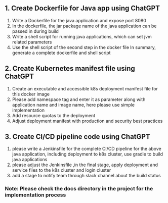 ## 1. Create Dockerfile for Java app using ChatGPT
1. Write a Dockerfile for the java application and expose port 8080
2. In the dockerfile, the jar package name of the java application can be passed in during build
3. Write a shell script for running java applications, which can set jvm related parameters
4. Use the shell script of the second step in the docker file
   In summary, generate a complete dockerfile and shell script

## 2. Create Kubernetes manifest file using ChatGPT
1. Create an executable and accessible k8s deployment manifest file for this docker image
2. Please add namespace tag and enter it as parameter along with application name and image name, here please use simple implementation
3. Add resource quotas to the deployment
4. Adjust deployment manifest with production and security best practices

## 3. Create CI/CD pipeline code using ChatGPT
1. please write a Jenkinsfile for the complete CI/CD pipeline for the above java application, including deployment to k8s cluster, use gradle to build java applications
2. please adjust the Jenkinsfile ,in  the final stage, apply deployment and service files to the k8s cluster and login cluster
3. add a stage to notify team through slack channel about the build status

### Note: Please check the docs directory in the project for the implementation process

